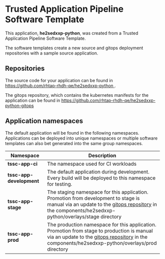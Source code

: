 # Trusted Application Pipeline Software Template

This application, **he2sedxxp-python**, was created from a Trusted Application Pipeline Software Template.

The software templates create a new source and gitops deployment repositories with a sample source application. 

## Repositories

The source code for your application can be found in [https://github.com/rhtap-rhdh-qe/he2sedxxp-python ](https://github.com/rhtap-rhdh-qe/he2sedxxp-python ).
 
The gitops repository, which contains the kubernetes manifests for the application can be found in 
[https://github.com/rhtap-rhdh-qe/he2sedxxp-python-gitops ](https://github.com/rhtap-rhdh-qe/he2sedxxp-python-gitops ) 

## Application namespaces 

The default application will be found in the following namespaces. Applications can be deployed into unique namespaces or multiple software templates can also bet generated into the same group namespaces.  

|  Namespace   |  Description   |  
| -------- | -------- |
| **tssc-app-ci** | The namespace used for CI workloads |
| **tssc-app-development** | The default application during development. Every build will be deployed to this namespace for testing. |
| **tssc-app-stage** | The staging namespace for this application. Promotion from development to stage is manual via an update to the [gitops repository](https://github.com/rhtap-rhdh-qe/he2sedxxp-python-gitops ) in the components/he2sedxxp-python/overlays/stage directory |
| **tssc-app-prod** | The production namespace for this application. Promotion from stage to production is manual via an update to the [gitops repository](https://github.com/rhtap-rhdh-qe/he2sedxxp-python-gitops ) in the components/he2sedxxp-python/overlays/prod directory |
